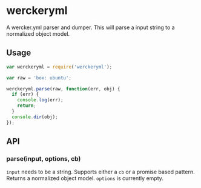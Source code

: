 # werckeryml

A wercker.yml parser and dumper. This will parse a input string to a
normalized object model.

## Usage

```javascript
var werckeryml = require('werckeryml');

var raw = 'box: ubuntu';

werckeryml.parse(raw, function(err, obj) {
  if (err) {
    console.log(err);
    return;
  }
  console.dir(obj);
});
```

## API

### parse(input, options, cb)

`input` needs to be a string. Supports either a `cb` or a promise based
pattern. Returns a normalized object model. `options` is currently empty.

